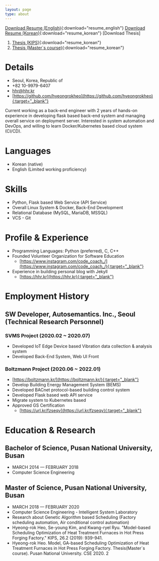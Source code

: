 ```yaml
---
layout: page
type: about
---
```


[Download Resume (English)](/downloads/resume_english.pdf){:download="resume_english"}
[Download Resume (Korean)](/downloads/resume_korean.pdf){:download="resume_korean"}
[Download Thesis]
1. [Thesis (KIPS)](/downloads/비용_예측_모형_기반_열처리로_작업_계획_최적화.pdf){:download="resume_korean"}
2. [Thesis (Master`s course)](/downloads/허형록_비용_예측_모형과_유전_알고리즘을_이용한_열처리로_작업_계획_최적화.pdf){:download="resume_korean"}


# Details
- Seoul, Korea, Republic of
- +82 10-9979-6407
- hhr@hhr.kr
- [https://github.com/hyeongrokheo](https://github.com/hyeongrokheo){:target="_blank"}

Current working as a back-end engineer with 2 years of hands-on experience in developing flask based back-end system and managing overall service on deployment server. Interested in system automation and DevOps, and willing to learn Docker/Kubernetes based cloud system (CI/CD).

# Languages
- Korean (native)
- English (Limited working proficiency)

# Skills
- Python, Flask based Web Service (API Service)
- Overall Linux System & Docker, Back-End Development
- Relational Database (MySQL, MariaDB, MSSQL)
- VCS - Git

# Profile & Experience
- Programming Languages: Python (preferred), C, C++
- Founded Volunteer Organization for Software Education
  - [https://www.instagram.com/code_coach_/](https://www.instagram.com/code_coach_/){:target="_blank"}
- Experience in building personal blog with Jekyll
  - [https://hhr.kr](https://hhr.kr){:target="_blank"}

# Employment History

## SW Developer, Autosemantics. Inc., Seoul (Technical Research Personnel)

### SVMS Project (2020.02 ~ 2020.07)
- Developed IoT Edge Device based Vibration data collection & analysis system
- Developed Back-End System, Web UI Front

### Boltzmann Project (2020.06 ~ 2022.01)
- [https://boltzmann.kr/](https://boltzmann.kr/){:target="_blank"}
- Develop Building Energy Management System (BEMS)
- Developed BACnet protocol-based building control system
- Developed Flask based web API service
- Migrate system to Kubernetes based
- Approved GS Certification
  - [https://url.kr/fzseqv](https://url.kr/fzseqv){:target="_blank"}

# Education & Research

## Bachelor of Science, Pusan National University, Busan
- MARCH 2014 — FEBRUARY 2018
- Computer Science Engineering

## Master of Science, Pusan National University, Busan
- MARCH 2018 — FEBRUARY 2020
- Computer Science Engineering - Intelligent System Laboratory
- Research about Genetic Algorithm based Scheduling (Factory scheduling automation, Air conditional control automation)
- Hyeong-rok Heo, Se-young Kim, and Kwang-ryel Ryu. "Model-based Scheduling Optimization of Heat Treatment Furnaces in Hot Press Forging Factory." KIPS, 26.2 (2019): 939-941.
- Hyeong-rok Heo. Model, GA-based Scheduling Optimization of Heat Treatment Furnaces in Hot Press Forging Factory. Thesis(Master`s course). Pusan National University. CSE 2020. 2


